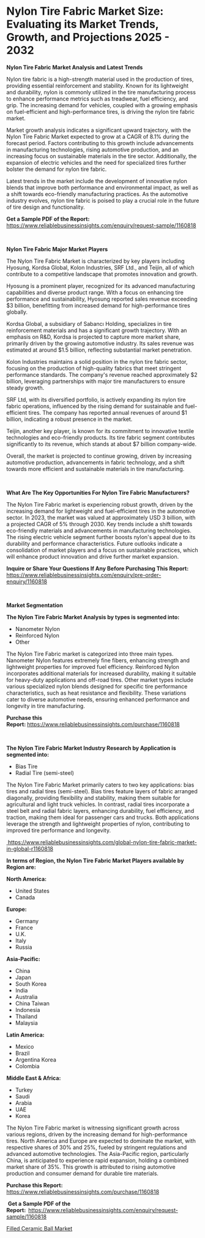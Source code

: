 <p><h1>Nylon Tire Fabric Market Size: Evaluating its Market Trends, Growth, and Projections 2025 - 2032</h1></p><p><strong>Nylon Tire Fabric Market Analysis and Latest Trends</strong></p>
<p><p>Nylon tire fabric is a high-strength material used in the production of tires, providing essential reinforcement and stability. Known for its lightweight and durability, nylon is commonly utilized in the tire manufacturing process to enhance performance metrics such as treadwear, fuel efficiency, and grip. The increasing demand for vehicles, coupled with a growing emphasis on fuel-efficient and high-performance tires, is driving the nylon tire fabric market. </p><p>Market growth analysis indicates a significant upward trajectory, with the Nylon Tire Fabric Market expected to grow at a CAGR of 8.1% during the forecast period. Factors contributing to this growth include advancements in manufacturing technologies, rising automotive production, and an increasing focus on sustainable materials in the tire sector. Additionally, the expansion of electric vehicles and the need for specialized tires further bolster the demand for nylon tire fabric.</p><p>Latest trends in the market include the development of innovative nylon blends that improve both performance and environmental impact, as well as a shift towards eco-friendly manufacturing practices. As the automotive industry evolves, nylon tire fabric is poised to play a crucial role in the future of tire design and functionality.</p></p>
<p><strong>Get a Sample PDF of the Report:&nbsp;</strong> <a href="https://www.reliablebusinessinsights.com/enquiry/request-sample/1160818?utm_campaign=3062&utm_medium=2&utm_source=Github&utm_content=ia&utm_term=22032025&utm_id=nylon-tire-fabric">https://www.reliablebusinessinsights.com/enquiry/request-sample/1160818</a></p>
<p>&nbsp;</p>
<p><strong>Nylon Tire Fabric Major Market Players</strong></p>
<p><p>The Nylon Tire Fabric Market is characterized by key players including Hyosung, Kordsa Global, Kolon Industries, SRF Ltd., and Teijin, all of which contribute to a competitive landscape that promotes innovation and growth. </p><p>Hyosung is a prominent player, recognized for its advanced manufacturing capabilities and diverse product range. With a focus on enhancing tire performance and sustainability, Hyosung reported sales revenue exceeding $3 billion, benefitting from increased demand for high-performance tires globally.</p><p>Kordsa Global, a subsidiary of Sabancı Holding, specializes in tire reinforcement materials and has a significant growth trajectory. With an emphasis on R&D, Kordsa is projected to capture more market share, primarily driven by the growing automotive industry. Its sales revenue was estimated at around $1.5 billion, reflecting substantial market penetration.</p><p>Kolon Industries maintains a solid position in the nylon tire fabric sector, focusing on the production of high-quality fabrics that meet stringent performance standards. The company's revenue reached approximately $2 billion, leveraging partnerships with major tire manufacturers to ensure steady growth.</p><p>SRF Ltd, with its diversified portfolio, is actively expanding its nylon tire fabric operations, influenced by the rising demand for sustainable and fuel-efficient tires. The company has reported annual revenues of around $1 billion, indicating a robust presence in the market.</p><p>Teijin, another key player, is known for its commitment to innovative textile technologies and eco-friendly products. Its tire fabric segment contributes significantly to its revenue, which stands at about $7 billion company-wide.</p><p>Overall, the market is projected to continue growing, driven by increasing automotive production, advancements in fabric technology, and a shift towards more efficient and sustainable materials in tire manufacturing.</p></p>
<p>&nbsp;</p>
<p><strong>What Are The Key Opportunities For Nylon Tire Fabric Manufacturers?</strong></p>
<p><p>The Nylon Tire Fabric market is experiencing robust growth, driven by the increasing demand for lightweight and fuel-efficient tires in the automotive sector. In 2023, the market was valued at approximately USD 3 billion, with a projected CAGR of 5% through 2030. Key trends include a shift towards eco-friendly materials and advancements in manufacturing technologies. The rising electric vehicle segment further boosts nylon's appeal due to its durability and performance characteristics. Future outlooks indicate a consolidation of market players and a focus on sustainable practices, which will enhance product innovation and drive further market expansion.</p></p>
<p><strong>Inquire or Share Your Questions If Any Before Purchasing This Report:</strong> <a href="https://www.reliablebusinessinsights.com/enquiry/pre-order-enquiry/1160818?utm_campaign=3062&utm_medium=2&utm_source=Github&utm_content=ia&utm_term=22032025&utm_id=nylon-tire-fabric">https://www.reliablebusinessinsights.com/enquiry/pre-order-enquiry/1160818</a></p>
<p>&nbsp;</p>
<p><strong>Market Segmentation</strong></p>
<p><strong>The Nylon Tire Fabric Market Analysis by types is segmented into:</strong></p>
<p><ul><li>Nanometer Nylon</li><li>Reinforced Nylon</li><li>Other</li></ul></p>
<p><p>The Nylon Tire Fabric market is categorized into three main types. Nanometer Nylon features extremely fine fibers, enhancing strength and lightweight properties for improved fuel efficiency. Reinforced Nylon incorporates additional materials for increased durability, making it suitable for heavy-duty applications and off-road tires. Other market types include various specialized nylon blends designed for specific tire performance characteristics, such as heat resistance and flexibility. These variations cater to diverse automotive needs, ensuring enhanced performance and longevity in tire manufacturing.</p></p>
<p><strong>Purchase this Report:&nbsp;</strong><a href="https://www.reliablebusinessinsights.com/purchase/1160818?utm_campaign=3062&utm_medium=2&utm_source=Github&utm_content=ia&utm_term=22032025&utm_id=nylon-tire-fabric">https://www.reliablebusinessinsights.com/purchase/1160818</a></p>
<p>&nbsp;</p>
<p><strong>The Nylon Tire Fabric Market Industry Research by Application is segmented into:</strong></p>
<p><ul><li>Bias Tire</li><li>Radial Tire (semi-steel)</li></ul></p>
<p><p>The Nylon Tire Fabric Market primarily caters to two key applications: bias tires and radial tires (semi-steel). Bias tires feature layers of fabric arranged diagonally, providing flexibility and stability, making them suitable for agricultural and light truck vehicles. In contrast, radial tires incorporate a steel belt and radial fabric layers, enhancing durability, fuel efficiency, and traction, making them ideal for passenger cars and trucks. Both applications leverage the strength and lightweight properties of nylon, contributing to improved tire performance and longevity.</p></p>
<p><a href="https://www.reliablebusinessinsights.com/global-nylon-tire-fabric-market-in-global-r1160818?utm_campaign=3062&utm_medium=2&utm_source=Github&utm_content=ia&utm_term=22032025&utm_id=nylon-tire-fabric">&nbsp;https://www.reliablebusinessinsights.com/global-nylon-tire-fabric-market-in-global-r1160818</a></p>
<p><strong>In terms of Region, the Nylon Tire Fabric Market Players available by Region are:</strong></p>
<p>
    <p> <strong> North America: </strong>
        <ul>
            <li>United States</li>
            <li>Canada</li>
        </ul>
        </p> 
    <p> <strong> Europe: </strong>
        <ul>
            <li>Germany</li>
            <li>France</li>
            <li>U.K.</li>
            <li>Italy</li>
            <li>Russia</li>
        </ul>
        </p> 
    <p> <strong> Asia-Pacific: </strong>
        <ul>
            <li>China</li>
            <li>Japan</li>
            <li>South Korea</li>
            <li>India</li>
            <li>Australia</li>
            <li>China Taiwan</li>
            <li>Indonesia</li>
            <li>Thailand</li>
            <li>Malaysia</li>
        </ul>
        </p> 
    <p> <strong> Latin America: </strong>
        <ul>
            <li>Mexico</li>
            <li>Brazil</li>
            <li>Argentina Korea</li>
            <li>Colombia</li>
        </ul>
        </p> 
    <p> <strong> Middle East & Africa: </strong>
        <ul>
            <li>Turkey</li>
            <li>Saudi</li>
            <li>Arabia</li>
            <li>UAE</li>
            <li>Korea</li>
        </ul>
    </p>
    </p>
<p><p>The Nylon Tire Fabric market is witnessing significant growth across various regions, driven by the increasing demand for high-performance tires. North America and Europe are expected to dominate the market, with respective shares of 30% and 25%, fueled by stringent regulations and advanced automotive technologies. The Asia-Pacific region, particularly China, is anticipated to experience rapid expansion, holding a combined market share of 35%. This growth is attributed to rising automotive production and consumer demand for durable tire materials.</p></p>
<p><strong>Purchase this Report: </strong><a href="https://www.reliablebusinessinsights.com/purchase/1160818?utm_campaign=3062&utm_medium=2&utm_source=Github&utm_content=ia&utm_term=22032025&utm_id=nylon-tire-fabric">https://www.reliablebusinessinsights.com/purchase/1160818</a></p>
<p>&nbsp;<strong>Get a Sample PDF of the Report:&nbsp;&nbsp;</strong><a href="https://www.reliablebusinessinsights.com/enquiry/request-sample/1160818?utm_campaign=3062&utm_medium=2&utm_source=Github&utm_content=ia&utm_term=22032025&utm_id=nylon-tire-fabric">https://www.reliablebusinessinsights.com/enquiry/request-sample/1160818</a></p>
<p><strong></strong></p>
<p><p><a href="https://github.com/lefiobakali/Market-Research-Report-List-1/blob/main/filled-ceramic-ball-market.md?utm_campaign=3062&utm_medium=2&utm_source=Github&utm_content=ia&utm_term=22032025&utm_id=nylon-tire-fabric">Filled Ceramic Ball Market</a></p></p>